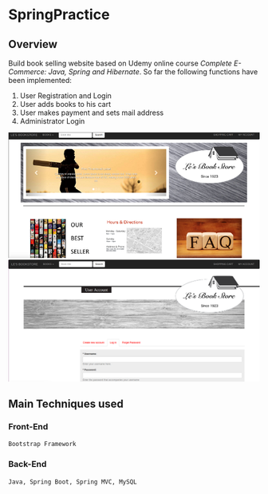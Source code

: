 SpringPractice
==============
Overview
--------------
Build book selling website based on Udemy online course _Complete E-Commerce: Java, Spring and Hibernate_. So far
 the following functions have been implemented: <br/>
 1. User Registration and Login <br/>
 2. User adds books to his cart <br/>
 3. User makes payment and sets mail address <br/>
 4. Administrator Login <br/>
 
![home page](https://raw.githubusercontent.com/cyanBuckeye/SpringPractice/master/screenshot/home.png "home")
![Login page](https://raw.githubusercontent.com/cyanBuckeye/SpringPractice/master/screenshot/login.png "home")

Main Techniques used
--------------------

### Front-End
    Bootstrap Framework

### Back-End
    Java, Spring Boot, Spring MVC, MySQL








